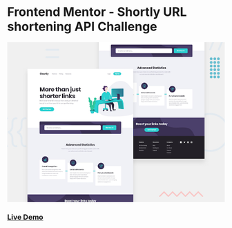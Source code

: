 # Frontend Mentor - Shortly URL shortening API Challenge

![Design preview for the Shortly URL shortening API coding challenge](./design/desktop-preview.jpg)

### [Live Demo](https://codepen.io/duhbhavesh/full/rNMwPZX)

